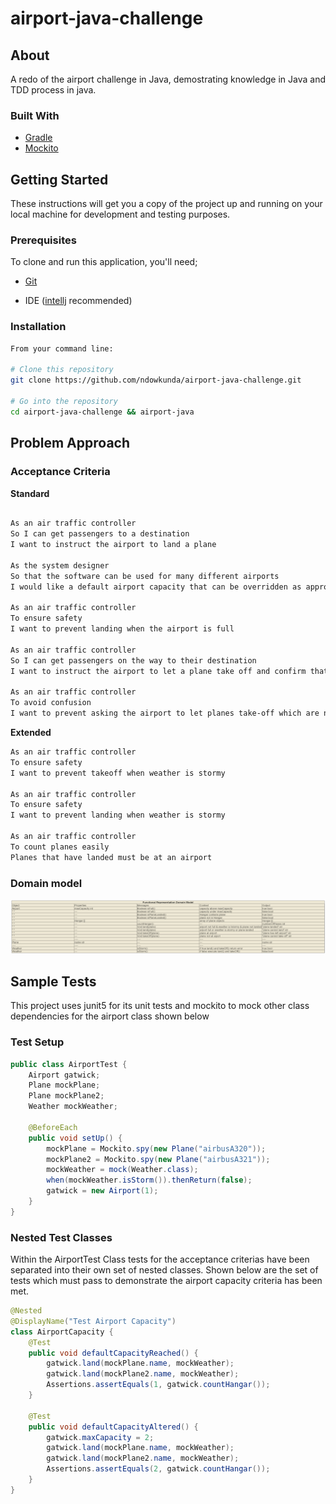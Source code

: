 # airport-java-challenge
## About

A redo of the airport challenge in Java, demostrating knowledge in Java and TDD process in java.
### Built With

* [Gradle](https://docs.gradle.org/current/userguide/userguide.html)
* [Mockito](https://site.mockito.org/)

## Getting Started
These instructions will get you a copy of the project up and running on your local machine for development and testing purposes.

### Prerequisites

To clone and run this application, you'll need;

* [Git](https://git-scm.com/downloads)

* IDE ([intellj](https://www.jetbrains.com/idea/) recommended)

### Installation
```bash
From your command line:

# Clone this repository
git clone https://github.com/ndowkunda/airport-java-challenge.git

# Go into the repository
cd airport-java-challenge && airport-java

```
## Problem Approach

### Acceptance Criteria

**Standard**
```markdown

As an air traffic controller
So I can get passengers to a destination
I want to instruct the airport to land a plane

As the system designer
So that the software can be used for many different airports
I would like a default airport capacity that can be overridden as appropriate

As an air traffic controller
To ensure safety
I want to prevent landing when the airport is full

As an air traffic controller
So I can get passengers on the way to their destination
I want to instruct the airport to let a plane take off and confirm that it is no longer in the airport

As an air traffic controller
To avoid confusion
I want to prevent asking the airport to let planes take-off which are not at the airport, or land a plane that's already land

```
**Extended**
```markdown
As an air traffic controller
To ensure safety
I want to prevent takeoff when weather is stormy

As an air traffic controller
To ensure safety
I want to prevent landing when weather is stormy

As an air traffic controller
To count planes easily
Planes that have landed must be at an airport

```
### Domain model 
![functional representation model](media/docs/domain-model.png)

## Sample Tests

This project uses junit5 for its unit tests and mockito to mock other class dependencies for the airport class shown below 

### Test Setup

```java
public class AirportTest {
    Airport gatwick;
    Plane mockPlane;
    Plane mockPlane2;
    Weather mockWeather;

    @BeforeEach
    public void setUp() {
        mockPlane = Mockito.spy(new Plane("airbusA320"));
        mockPlane2 = Mockito.spy(new Plane("airbusA321"));
        mockWeather = mock(Weather.class);
        when(mockWeather.isStorm()).thenReturn(false);
        gatwick = new Airport(1);
    }
}
```
### Nested Test Classes

Within the AirportTest Class tests for the acceptance criterias have been separated into their own set of nested classes.
Shown below are the set of tests which must pass to demonstrate the airport capacity criteria has been met. 

```java
@Nested
@DisplayName("Test Airport Capacity")
class AirportCapacity {
    @Test
    public void defaultCapacityReached() {
        gatwick.land(mockPlane.name, mockWeather);
        gatwick.land(mockPlane2.name, mockWeather);
        Assertions.assertEquals(1, gatwick.countHangar());
    }

    @Test
    public void defaultCapacityAltered() {
        gatwick.maxCapacity = 2;
        gatwick.land(mockPlane.name, mockWeather);
        gatwick.land(mockPlane2.name, mockWeather);
        Assertions.assertEquals(2, gatwick.countHangar());
    }
}
```

